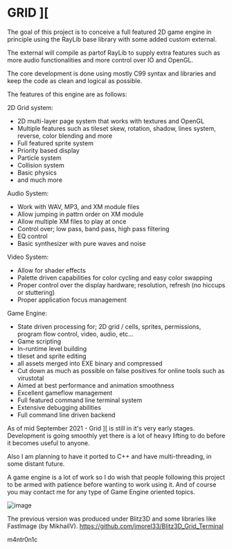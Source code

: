 GRID ][
=======

The goal of this project is to conceive a full featured 2D game engine in principle using the RayLib base library with some added custom external.

The external will compile as partof RayLib to supply extra features such as more audio functionalities and more control over IO and OpenGL.

The core development is done using mostly C99 syntax and libraries and keep the code as clean and logical as possible.

The features of this engine are as follows:

2D Grid system:
- 2D multi-layer page system that works with textures and OpenGL
- Multiple features such as tileset skew, rotation, shadow, lines system, reverse, color blending and more
- Full featured sprite system
- Priority based display
- Particle system
- Collision system
- Basic physics
- and much more

Audio System:
- Work with WAV, MP3, and XM module files
- Allow jumping in pattrn order on XM module
- Allow multiple XM files to play at once
- Control over; low pass, band pass, high pass filtering
- EQ control
- Basic synthesizer with pure waves and noise

Video System:
- Allow for shader effects
- Palette driven capabilities for color cycling and easy color swapping
- Proper control over the display hardware; resolution, refresh (no hiccups or stuttering)
- Proper application focus management

Game Engine:
- State driven processing for; 2D grid / cells, sprites, permissions, program flow control, video, audio, etc...
- Game scripting
- In-runtime level building
- tileset and sprite editing
- all assets merged into EXE binary and compressed
- Cut down as much as possible on false positives for online tools such as virustotal
- Aimed at best performance and animation smoothness
- Excellent gameflow management
- Full featured command line terminal system
- Extensive debugging abilities
- Full command line driven backend

As of mid September 2021 - Grid ][ is still in it's very early stages.  Development is going smoothly yet there is a lot of heavy lifting to do before it becomes useful to anyone.

Also I am planning to have it ported to C++ and have multi-threading, in some distant future.

A game engine is a lot of work so I do wish that people following this project to be armed with patience before wanting to work using it.  And of course you may contact me for any type of Game Engine oriented topics.

![image](https://user-images.githubusercontent.com/8346799/133021039-29cc8938-c58f-4cb9-ab33-61ab39c8fe76.png)

The previous version was produced under Blitz3D and some libraries like FastImage (by MikhailV). https://github.com/jmorel33/Blitz3D_Grid_Terminal

m4ntr0n1c
